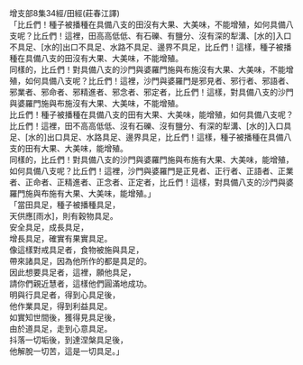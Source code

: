 增支部8集34經/田經(莊春江譯)  
「比丘們！種子被播種在具備八支的田沒有大果、大美味，不能增殖，如何具備八支呢？比丘們！這裡，田高高低低、有石礫、有鹽分、沒有深的犁溝、[水的]入口不具足、[水的]出口不具足、水路不具足、邊界不具足，比丘們！這樣，種子被播種在具備八支的田沒有大果、大美味，不能增殖。  
同樣的，比丘們！對具備八支的沙門與婆羅門施與布施沒有大果、大美味，不能增殖，如何具備八支呢？比丘們！這裡，沙門與婆羅門是邪見者、邪行者、邪語者、邪業者、邪命者、邪精進者、邪念者、邪定者，比丘們！這樣，對具備八支的沙門與婆羅門施與布施沒有大果、大美味，不能增殖。  
比丘們！種子被播種在具備八支的田有大果、大美味，能增殖，如何具備八支呢？比丘們！這裡，田不高高低低、沒有石礫、沒有鹽分、有深的犁溝、[水的]入口具足、[水的]出口具足、水路具足、邊界具足，比丘們！這樣，種子被播種在具備八支的田有大果、大美味，能增殖。  
同樣的，比丘們！對具備八支的沙門與婆羅門施與布施有大果、大美味，能增殖，如何具備八支呢？比丘們！這裡，沙門與婆羅門是正見者、正行者、正語者、正業者、正命者、正精進者、正念者、正定者，比丘們！這樣，對具備八支的沙門與婆羅門施與布施有大果、大美味，能增殖。」  
「當田具足，種子被播種具足，  
天供應[雨水]，則有穀物具足。  
安全具足，成長具足，  
增長具足，確實有果實具足。  
像這樣對戒具足者，食物被施與具足，  
帶來諸具足，因為他所作的都是具足的。  
因此想要具足者，這裡，願他具足，  
請你們親近慧者，這樣他們圓滿地成功。  
明與行具足者，得到心具足後，  
他作業具足，得到利益具足。  
如實知世間後，獲得見具足後，  
由於道具足，走到心意具足。  
抖落一切垢後，到達涅槃具足後，  
他解脫一切苦，這是一切具足。」  
  
  
